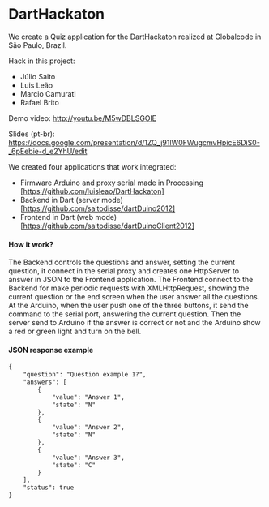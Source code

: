 DartHackaton
=============
We create a Quiz application for the DartHackaton realized at Globalcode in São Paulo, Brazil.

Hack in this project:

* Júlio Saito
* Luis Leão
* Marcio Camurati
* Rafael Brito

Demo video: http://youtu.be/M5wDBLSGOlE

Slides (pt-br): https://docs.google.com/presentation/d/1ZQ_j91lW0FWugcmvHpicE6DiS0-_6pEebie-d_e2YhU/edit

We created four applications that work integrated:

* Firmware Arduino and proxy serial made in Processing [https://github.com/luisleao/DartHackaton]
* Backend in Dart (server mode) [https://github.com/saitodisse/dartDuino2012]
* Frontend in Dart (web mode) [https://github.com/saitodisse/dartDuinoClient2012]

#### How it work? ####
The Backend controls the questions and answer, setting the current question, it connect in the serial proxy and creates one HttpServer to answer in JSON to the Frontend application.
The Frontend connect to the Backend for make periodic requests with XMLHttpRequest, showing the current question or the end screen when the user answer all the questions.
At the Arduino, when the user push one of the three buttons, it send the command to the serial port, answering the current question. Then the server send to Arduino if the answer is correct or not and the Arduino show a red or green light and turn on the bell.

#### JSON response example ####
```html
{
    "question": "Question example 1?",
    "answers": [
        {
            "value": "Answer 1",
            "state": "N"
        },
        {
            "value": "Answer 2",
            "state": "N"
        },
        {
            "value": "Answer 3",
            "state": "C"
        }
    ],
    "status": true
}
```
